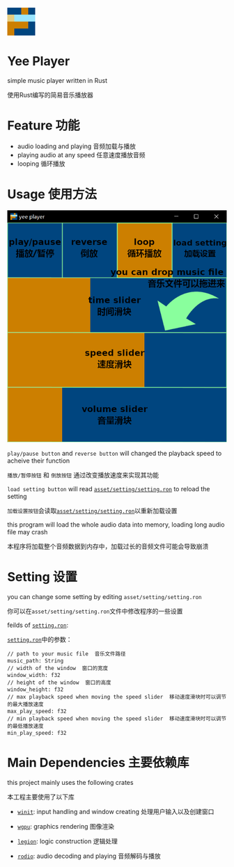 <p>
  <img src="asset/icon.png">
</p>

# Yee Player

simple music player written in Rust

使用Rust编写的简易音乐播放器

# Feature 功能

* audio loading and playing 音频加载与播放
* playing audio at any speed 任意速度播放音频
* looping 循环播放

# Usage 使用方法

<p align="center"><img src="asset/Manual.png"/></p>

`play/pause button` and `reverse button` will changed the playback speed to acheive their function

`播放/暂停按钮` 和 `倒放按钮` 通过改变播放速度来实现其功能

`load setting button` will read [`asset/setting/setting.ron`](asset/setting/setting.ron) to reload the setting

`加载设置按钮`会读取[`asset/setting/setting.ron`](asset/setting/setting.ron)以重新加载设置

this program will load the whole audio data into memory, loading long audio file may crash

本程序将加载整个音频数据到内存中，加载过长的音频文件可能会导致崩溃

# Setting 设置

you can change some setting by editing `asset/setting/setting.ron`

你可以在`asset/setting/setting.ron`文件中修改程序的一些设置

feilds of [`setting.ron`](asset/setting/setting.ron):

[`setting.ron`](asset/setting/setting.ron)中的参数：

    // path to your music file  音乐文件路径
    music_path: String
    // width of the window  窗口的宽度
    window_width: f32
    // height of the window  窗口的高度
    window_height: f32
    // max playback speed when moving the speed slider  移动速度滑块时可以调节的最大播放速度
    max_play_speed: f32
    // min playback speed when moving the speed slider  移动速度滑块时可以调节的最低播放速度
    min_play_speed: f32

# Main Dependencies 主要依赖库

this project mainly uses the following crates

本工程主要使用了以下库

* [`winit`](https://crates.io/crates/winit): input handling and window creating  处理用户输入以及创建窗口

* [`wgpu`](https://crates.io/crates/wgpu): graphics rendering  图像渲染

* [`legion`](https://crates.io/crates/legion): logic construction  逻辑处理

* [`rodio`](https://crates.io/crates/rodio): audio decoding and playing  音频解码与播放
